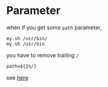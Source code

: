 # Parameter

when if you get some `path` parameter,

```
my.sh /usr/bin/
my.sh /usr/bin
```
you have to remove trailing `/`

```
path=${1%/}
```
see [here](http://www.network-theory.co.uk/docs/bashref/ShellParameterExpansion.html)